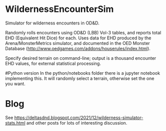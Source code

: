 # WildernessEncounterSim
Simulator for wilderness encounters in OD&D.

Randomly rolls encounters using OD&D (LBB) Vol-3 tables, and reports total EHD (Equivalent Hit Dice) for each. Uses data for EHD produced by the Arena/MonsterMetrics simulator, and documented in the OED Monster Database (http://www.oedgames.com/addons/houserules/index.html).

Specify desired terrain on command-line; output is a thousand encounter EHD values, for external statistical processing.

#Python version
In the python/notebooks folder there is a jupyter notebook implementing this.  It will randomly select a terrain, otherwise set the one you want.

# Blog
See https://deltasdnd.blogspot.com/2021/12/wilderness-simulator-stats.html and other posts for lots of interesting discussion.

